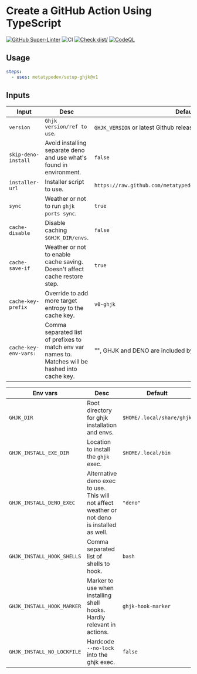 # Create a GitHub Action Using TypeScript

[![GitHub Super-Linter](https://github.com/actions/typescript-action/actions/workflows/linter.yml/badge.svg)](https://github.com/super-linter/super-linter)
![CI](https://github.com/actions/typescript-action/actions/workflows/ci.yml/badge.svg)
[![Check dist/](https://github.com/actions/typescript-action/actions/workflows/check-dist.yml/badge.svg)](https://github.com/actions/typescript-action/actions/workflows/check-dist.yml)
[![CodeQL](https://github.com/actions/typescript-action/actions/workflows/codeql-analysis.yml/badge.svg)](https://github.com/actions/typescript-action/actions/workflows/codeql-analysis.yml)

## Usage

```yaml
steps:
  - uses: metatypedev/setup-ghjk@v1
```

## Inputs

| Input                 | Desc                                                                                               | Default                                                         |
| --------------------- | -------------------------------------------------------------------------------------------------- | --------------------------------------------------------------- |
| `version`             | `Ghjk version/ref to use`.                                                                         | `GHJK_VERSION` or latest Github release from ghjk repo          |
| `skip-deno-install`   | Avoid installing separate deno and use what's found in environment.                                | `false`                                                         |
| `installer-url`       | Installer script to use.                                                                           | `https://raw.github.com/metatypedev/ghjk/${version}/install.ts` |
| `sync`                | Weather or not to run `ghjk ports sync`.                                                           | `true`                                                          |
| `cache-disable`       | Disable caching `$GHJK_DIR/envs`.                                                                  | `false`                                                         |
| `cache-save-if`       | Weather or not to enable cache saving. Doesn't affect cache restore step.                          | `true`                                                          |
| `cache-key-prefix`    | Override to add more target entropy to the cache key.                                              | `v0-ghjk`                                                       |
| `cache-key-env-vars:` | Comma separated list of prefixes to match env var names to. Matches will be hashed into cache key. | "", GHJK and DENO are included by always.                       |

| Env vars                   | Desc                                                                                         | Default                   |
| -------------------------- | -------------------------------------------------------------------------------------------- | ------------------------- |
| `GHJK_DIR`                 | Root directory for ghjk installation and envs.                                               | `$HOME/.local/share/ghjk` |
| `GHJK_INSTALL_EXE_DIR`     | Location to install the `ghjk` exec.                                                         | `$HOME/.local/bin`        |
| `GHJK_INSTALL_DENO_EXEC`   | Alternative deno exec to use. This will not affect weather or not deno is installed as well. | `"deno"`                  |
| `GHJK_INSTALL_HOOK_SHELLS` | Comma separated list of shells to hook.                                                      | `bash`                    |
| `GHJK_INSTALL_HOOK_MARKER` | Marker to use when installing shell hooks. Hardly relevant in actions.                       | `ghjk-hook-marker`        |
| `GHJK_INSTALL_NO_LOCKFILE` | Hardcode `--no-lock` into the ghjk exec.                                                     | `false`                   |
